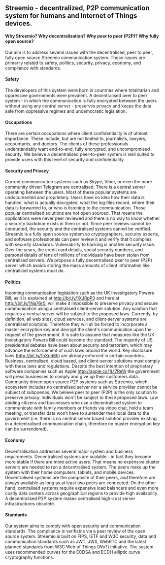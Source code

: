 ## Streemio - decentralized, P2P communication system for humans and Internet of Things devices.

#### Why Streemio? Why decentralisation? Why peer to peer (P2P)? Why fully open source?
Our aim is to address several issues with the decentralised, peer to peer, fully open source Streemio communication system. These issues are primarily related to safety, politics, security, privacy, economy, and compliance with standards.

#### Safety
The developers of this system were born in countries where totalitarian and oppressive governments were prevalent. A decentralised peer to peer system - in which the communication is fully encrypted between the users without using any central server - preserves privacy and keeps the data safe from oppressive regimes and undemocratic legislation.

#### Occupations
There are certain occupations where client confidentiality is of utmost importance. These include, but are not limited to, journalists, lawyers, accountants, and doctors. The clients of these professionals understandably want end-to-end, fully encrypted, and uncompromised security. We believe a decentralised peer-to-peer system is well suited to provide users with this level of security and confidentiality.

#### Security and Privacy
Current communication systems such as Skype, Viber, or even the more community driven Telegram are centralised. There is a central server operating between the users. Most of these popular systems are undocumented and proprietary. Users have no idea how their data is handled, what is actually decrypted, what the log files record, where their data is forwarded to, or who is listening to the communication. These popular centralised solutions are not open sourced. That means the applications were never peer reviewed and there is no way to know whether a security backdoor exists in them or not. Since peer reviews cannot be conducted, the security and the centralised systems cannot be verified. Streemio is a fully open source system so cryptographers, security experts, and software professionals can peer review it and verify that it complies with security standards.
Vulnerability to hacking is another security issue. Over the years, the credit card details, social security numbers, and personal details of tens of millions of individuals have been stolen from centralised servers. We propose a fully decentralised peer to peer (P2P) server which avoids storing the mass amounts of client information like centralised systems must do.

#### Politics
Incoming communication legislation such as the UK Investigatory Powers Bill, as it is explained at http://bit.ly/1XJRpP0 and here at http://bit.ly/1Na76r0, will make it impossible to preserve privacy and secure communication using a centralised client-server solution. Any solution that requires a central server will be subject to the proposed laws. Currently, by definition, all web sites, cloud services, and client-server systems are centralised solutions. Therefore they will all be forced to incorporate a master encryption key and decrypt the client's communication upon the request of the government. It is safe to assume that measures like the UK Investigatory Powers Bill could become the standard. The majority of US presidential debates have been about security and terrorism, which may advance the enforcement of such laws around the world. Key disclosure laws (http://bit.ly/1nXnd6h) are already enforced in certain countries. Business, centralised, cloud based, and client-server solutions must comply with these laws and regulations. Despite the best intention of proprietary software companies such as Apple http://apple.co/1Lt7ReW the government will press businesses to comply and give up their customers data. Community driven open source P2P systems such as Streemio, which ecosystem includes no centralised server nor a service provider cannot be subject of subpoenas. 
We believe peer to peer (P2P) is the only solution to preserve privacy. Individuals won't be subject to these proposed laws. Law abiding citizens and businesses who use a decentralised system to communicate with family members or friends via video chat, hold a team meeting, or transfer data won’t have to surrender their local data to the government (i.e. there is no central server based solution provider existing in a decentralised communication chain, therefore no master encryption key can be surrendered).

#### Economy
Decentralisation addresses several major system and business requirements. Decentralised systems are scalable - in fact they become more stable if there are more active users. That means no expensive cluster servers are needed to run a decentralised system. The peers make up the system with their home computers, tablets, and mobile devices. Decentralised systems are the composite of their peers, and therefore are always available as long as at least two peers are connected. On the other hand, centralised systems require expensive load balancers and even more costly data centers across geographical regions to provide high availability. A decentralised P2P system makes centralised high-cost server infrastructures obsolete.

#### Standards
Our system aims to comply with open security and communication standards. The compliance is verifiable via a peer review of the open source system. Streemio is built on FIPS, IETF and W3C security, data and communication standards such as JWT, JWS, WebRTC and the latest planned standards from W3C Web of Things (WoT) initiative. The system uses recommended curves for the ECDSA and ECDH elliptic curve cryptography functions.

